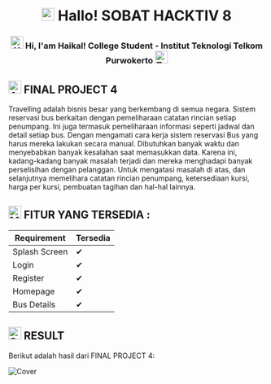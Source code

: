 <h1 align="center"> <img src="https://raw.githubusercontent.com/Tarikul-Islam-Anik/Animated-Fluent-Emojis/master/Emojis/Travel%20and%20places/Sun%20with%20Face.png" alt="Sun with Face" width="25" height="25" /> Hallo! SOBAT HACKTIV 8 </h1>

<h3 align="center"> 
    <img src="https://raw.githubusercontent.com/Tarikul-Islam-Anik/Animated-Fluent-Emojis/master/Emojis/Hand%20gestures/Hand%20with%20Fingers%20Splayed%20Medium-Light%20Skin%20Tone.png" alt="Hand with Fingers Splayed Medium-Light Skin Tone" width="25" height="25" /></a> Hi, I'am Haikal! College Student - Institut Teknologi Telkom Purwokerto <img src="https://raw.githubusercontent.com/Tarikul-Islam-Anik/Animated-Fluent-Emojis/master/Emojis/People/Technologist.png" alt="Technologist" width="25" height="25" /> 
</h3> 

## <img src="https://raw.githubusercontent.com/Tarikul-Islam-Anik/Animated-Fluent-Emojis/master/Emojis/Travel%20and%20places/Alarm%20Clock.png" alt="Alarm Clock" width="25" height="25" /> FINAL PROJECT 4
Travelling adalah bisnis besar yang berkembang di semua negara. Sistem reservasi bus berkaitan dengan pemeliharaan catatan rincian setiap penumpang. Ini juga termasuk pemeliharaan informasi seperti jadwal dan detail setiap bus. Dengan mengamati cara kerja sistem reservasi Bus yang harus mereka lakukan secara manual. Dibutuhkan banyak waktu dan menyebabkan banyak kesalahan saat memasukkan data. Karena ini, kadang-kadang banyak masalah terjadi dan mereka menghadapi banyak perselisihan dengan pelanggan. Untuk mengatasi masalah di atas, dan selanjutnya memelihara catatan rincian penumpang, ketersediaan kursi, harga per kursi, pembuatan tagihan dan hal-hal lainnya.

## <img src="https://raw.githubusercontent.com/Tarikul-Islam-Anik/Animated-Fluent-Emojis/master/Emojis/People%20with%20professions/Man%20Detective%20Medium-Light%20Skin%20Tone.png" alt="Man Detective Medium-Light Skin Tone" width="25" height="25" /> FITUR YANG TERSEDIA :

| Requirement       | Tersedia                                                               |
| ----------------- | ------------------------------------------------------------------ |
| Splash Screen | ✔ |
| Login | ✔ |
| Register | ✔ |
| Homepage | ✔ |
| Bus Details | ✔ |

## <img src="https://raw.githubusercontent.com/Tarikul-Islam-Anik/Animated-Fluent-Emojis/master/Emojis/Smilies/See-No-Evil%20Monkey.png" alt="See-No-Evil Monkey" width="25" height="25" /> RESULT 
Berikut adalah hasil dari FINAL PROJECT 4:

![Cover](https://github.com/HaikalFaruq/FinalProject4-BusTicketing/assets/50310521/813a2352-1a59-4beb-b3d9-ee7b2f9285b1)

</h3> 
